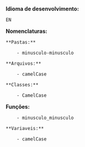 **Idioma de desenvolvimento:**

    EN

**Nomenclaturas:**

    **Pastas:**

        - minusculo-minusculo

    **Arquivos:**

        - camelCase

    **Classes:**

        - CamelCase

   **Funções:**

        - minusculo_minusculo

    **Variaveis:**
    
        - camelCase

